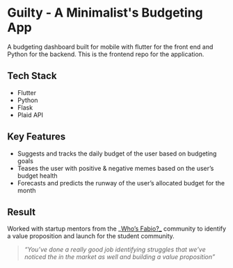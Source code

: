 # Guilty - A Minimalist's Budgeting App

A budgeting dashboard built for mobile with flutter for the front end and Python for the backend. This is the frontend repo for the application.

## Tech Stack

- Flutter
- Python
- Flask
- Plaid API

## Key Features

- Suggests and tracks the daily budget of the user based on budgeting goals
- Teases the user with positive & negative memes based on the user’s budget health
- Forecasts and predicts the runway of the user’s allocated budget for the month

## Result

Worked with startup mentors from the _[Who’s Fabio?_](https://www.whosfabio.com) community to identify a value proposition and launch for the student community.

> _“You’ve done a really good job identifying struggles that we’ve noticed the in the market as well and building a value proposition”_
